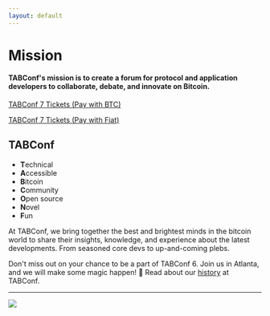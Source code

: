 ```yaml
---
layout: default
---
```


# Mission

#### TABConf's mission is to create a forum for protocol and application developers to collaborate, debate, and innovate on Bitcoin.

<a target="_blank" href="https://checkout.opennode.com/p/3dbad724-90f5-4616-93bc-a9907d5dd831" class="button button1 button4">TABConf 7 Tickets (Pay with BTC)</a>

<a target="_blank" href="https://buy.stripe.com/eVa9Cf3UTfaXcE06ox" class="button button1 button3">TABConf 7 Tickets (Pay with Fiat)</a>


## TABConf 
- **T**echnical
- **A**ccessible 
- **B**itcoin
- **C**ommunity
- **O**pen source
- **N**ovel
- **F**un

At TABConf, we bring together the best and brightest minds in the bitcoin world to share their insights, knowledge, and experience about the latest developments. From seasoned core devs to up-and-coming plebs.

Don't miss out on your chance to be a part of TABConf 6. Join us in Atlanta, and we will make some magic happen! 🤘
Read about our [history](./history.md) at TABConf. 

*** 

<a><img src="assets/img/nogood/NoGood_TABConf6_HR_web.png"></a>
